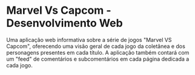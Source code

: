# Marvel Vs Capcom - Desenvolvimento Web
Uma aplicação web informativa sobre a série de jogos "Marvel VS Capcom", oferecendo uma visão geral de cada jogo da coletânea e dos personagens presentes em cada título. A aplicação também contará com um "feed" de comentários e subcomentários em cada página dedicada a cada jogo.
